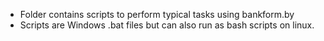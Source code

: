- Folder contains scripts to perform typical tasks using bankform.by
- Scripts are Windows .bat files but can also run as bash scripts on linux.

